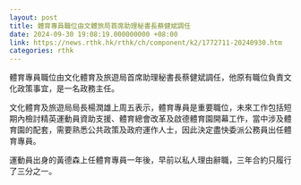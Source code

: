```yaml
---
layout: post
title: 體育專員職位由文體旅局首席助理秘書長蔡健斌調任
date: 2024-09-30 19:08:19.000000000 +08:00
link: https://news.rthk.hk/rthk/ch/component/k2/1772711-20240930.htm
categories: rthk
---
```


體育專員職位由文化體育及旅遊局首席助理秘書長蔡健斌調任，他原有職位負責文化政策事宜，是一名政務主任。

文化體育及旅遊局局長楊潤雄上周五表示，體育專員是重要職位，未來工作包括短期內檢討精英運動員資助支援、體育總會改革及啟德體育園開幕工作，當中涉及體育園的配套，需要熟悉公共政策及政府運作人士，因此決定盡快委派公務員出任體育專員。

運動員出身的黃德森上任體育專員一年後，早前以私人理由辭職，三年合約只履行了三分之一。
